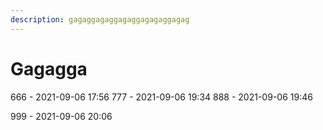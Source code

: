 ```yaml
---
description: gagaggagaggagaggagagaggagag
---
```


# Gagagga

666 - 2021-09-06 17:56
777 - 2021-09-06 19:34
888 - 2021-09-06 19:46

999 - 2021-09-06 20:06
